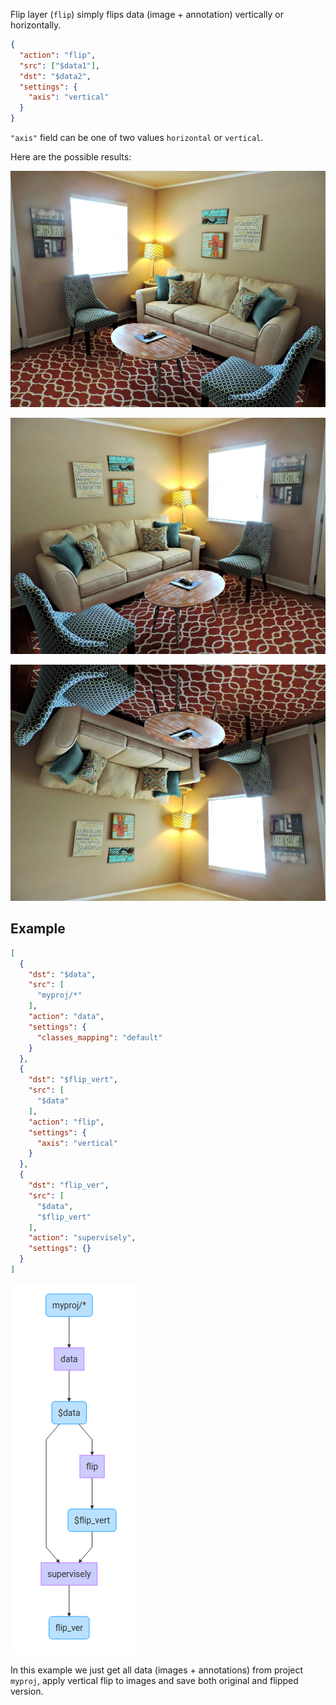 Flip layer (`flip`) simply flips data (image + annotation) vertically or horizontally.

```json
{
  "action": "flip",
  "src": ["$data1"],
  "dst": "$data2",
  "settings": {
    "axis": "vertical"
  }
}
```

`"axis"` field can be one of two values `horizontal` or `vertical`.

Here are the possible results:

![Original image](../../assets/legacy/all_images/flip_001_orig.jpg)

!["axis": "vertical"](../../assets/legacy/all_images/flip_002_vert.jpg)

!["axis": "horizontal"](../../assets/legacy/all_images/flip_003_hor.jpg)

## Example

```json
[
  {
    "dst": "$data",
    "src": [
      "myproj/*"
    ],
    "action": "data",
    "settings": {
      "classes_mapping": "default"
    }
  },
  {
    "dst": "$flip_vert",
    "src": [
      "$data"
    ],
    "action": "flip",
    "settings": {
      "axis": "vertical"
    }
  },
  {
    "dst": "flip_ver",
    "src": [
      "$data",
      "$flip_vert"
    ],
    "action": "supervisely",
    "settings": {}
  }
]
```

![](../../assets/legacy/all_images/flip_004.png)

In this example we just get all data (images + annotations) from project `myproj`, apply vertical flip to images and save both original and flipped version.
